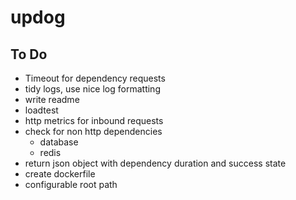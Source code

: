 # updog

## To Do

- Timeout for dependency requests
- tidy logs, use nice log formatting
- write readme
- loadtest
- http metrics for inbound requests
- check for non http dependencies
    - database
    - redis
- return json object with dependency duration and success state
- create dockerfile
- configurable root path
